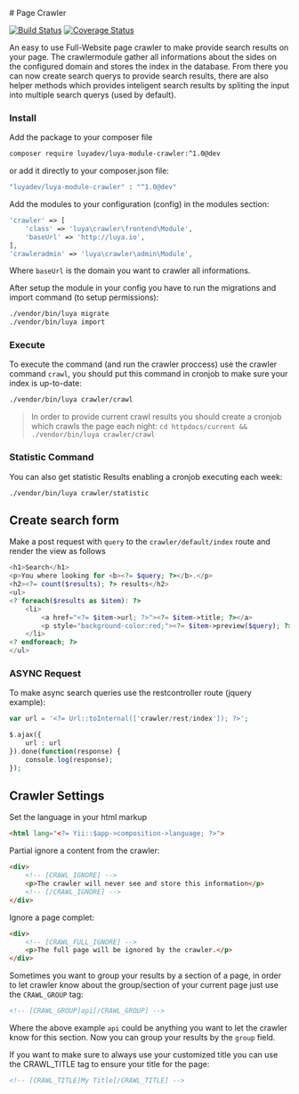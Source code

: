 # Page Crawler

[![Build Status](https://travis-ci.org/luyadev/luya-module-crawler.svg?branch=master)](https://travis-ci.org/luyadev/luya-module-crawler)
[![Coverage Status](https://coveralls.io/repos/github/luyadev/luya-module-crawler/badge.svg?branch=master)](https://coveralls.io/github/luyadev/luya-module-crawler?branch=master)

An easy to use Full-Website page crawler to make provide search results on your page. The crawlermodule gather all informations about the sides on the configured domain and stores the index in the database. From there you can now create search querys to provide search results, there are also helper methods which provides inteligent search results by spliting the input into multiple search querys (used by default).

### Install

Add the package to your composer file

```sh
composer require luyadev/luya-module-crawler:^1.0@dev
```

or add it directly to your composer.json file:

```sh
"luyadev/luya-module-crawler" : "^1.0@dev"
```

Add the modules to your configuration (config) in the modules section:

```php
'crawler' => [
    'class' => 'luya\crawler\frontend\Module',
    'baseUrl' => 'http://luya.io',
],
'crawleradmin' => 'luya\crawler\admin\Module',
```

Where `baseUrl` is the domain you want to crawler all informations.

After setup the module in your config you have to run the migrations and import command (to setup permissions):

```sh
./vendor/bin/luya migrate
./vendor/bin/luya import
```

### Execute

To execute the command (and run the crawler proccess) use the crawler command `crawl`, you should put this command in cronjob to make sure your index is up-to-date:

```sh
./vendor/bin/luya crawler/crawl
```

> In order to provide current crawl results you should create a cronjob which crawls the page each night: `cd httpdocs/current && ./vendor/bin/luya crawler/crawl`

### Statistic Command
 
You can also get statistic Results enabling a cronjob executing each week:
 
```
./vendor/bin/luya crawler/statistic
```


Create search form
------------------

Make a post request with `query` to the `crawler/default/index` route and render the view as follows

```php
<h1>Search</h1>
<p>You where looking for <b><?= $query; ?></b>.</p>
<h2><?= count($results); ?> results</h2>
<ul>
<? foreach($results as $item): ?>
    <li>
    	<a href="<?= $item->url; ?>"><?= $item->title; ?></a>
        <p style="background-color:red;"><?= $item->preview($query); ?></p>
    </li>
<? endforeach; ?>
</ul>
```


### ASYNC Request

To make async search queries use the restcontroller route (jquery example):


```php
var url = '<?= Url::toInternal(['crawler/rest/index']); ?>';

$.ajax({
	url : url 
}).done(function(response) {
	console.log(response);
});
```

## Crawler Settings


Set the language in your html markup

```html
<html lang="<?= Yii::$app->composition->language; ?>">
```

Partial ignore a content from the crawler:

```html
<div>
	<!-- [CRAWL_IGNORE] -->
	<p>The crawler will never see and store this information</p>
	<!-- [/CRAWL_IGNORE] -->
</div>
```

Ignore a page complet:

```html
<div>
	<!-- [CRAWL_FULL_IGNORE] --> 
	<p>The full page will be ignored by the crawler.</p>
</div>
```

Sometimes you want to group your results by a section of a page, in order to let crawler know about the group/section of your current page just use the `CRAWL_GROUP` tag:

```html
<!-- [CRAWL_GROUP]api[/CRAWL_GROUP] -->
```

Where the above example `api` could be anything you want to let the crawler know for this section. Now you can group your results by the `group` field.

If you want to make sure to always use your customized title you can use the CRAWL_TITLE tag to ensure your title for the page:

```html
<!-- [CRAWL_TITLE]My Title[/CRAWL_TITLE] -->
```
